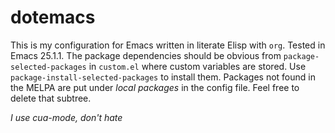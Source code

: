 # dotemacs

This is my configuration for Emacs written in literate Elisp with
`org`. Tested in Emacs 25.1.1. The package dependencies should be
obvious from `package-selected-packages` in `custom.el` where custom
variables are stored. Use `package-install-selected-packages` to
install them. Packages not found in the MELPA are put under *local
packages* in the config file. Feel free to delete that subtree.

*I use cua-mode, don't hate*
